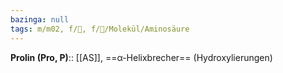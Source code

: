 ```yaml
---
bazinga: null
tags: m/m02, f/🧪, f/🧪/Molekül/Aminosäure
---
```

**Prolin (Pro, P)**:: [[AS]], ==α-Helixbrecher== (Hydroxylierungen)